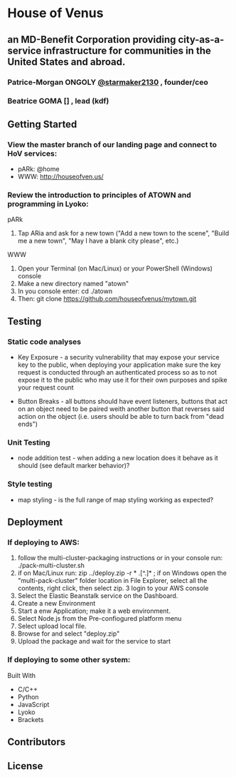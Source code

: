 # House of Venus
## an MD-Benefit Corporation providing city-as-a-service infrastructure for communities in the United States and abroad.
### Patrice-Morgan ONGOLY [@starmaker2130](https://github.com/starmaker2130) , founder/ceo
### Beatrice GOMA [] , lead (kdf)

## Getting Started
### View the master branch of our landing page and connect to HoV services:

* pARk: @home
* WWW: http://houseofven.us/

### Review the introduction to principles of ATOWN and programming in Lyoko:

pARk
1. Tap ARia and ask for a new town ("Add a new town to the scene", "Build me a new town", "May I have a blank city please", etc.)

WWW
1. Open your Terminal (on Mac/Linux) or your PowerShell (Windows) console
2. Make a new directory named "atown"
3. In you console enter: cd ./atown
4. Then: git clone https://github.com/houseofvenus/mytown.git

## Testing

### Static code analyses
* Key Exposure - a security vulnerability that may expose your service key to the public, when deploying your application make sure the key request is conducted through an authenticated process so as to not expose it to the public who may use it for their own purposes and spike your request count

* Button Breaks - all buttons should have event listeners, buttons that act on an object need to be paired weith another button that reverses said action on the object (i.e. users should be able to turn back from "dead ends")

### Unit Testing
* node addition test - when adding a new location does it behave as it should (see default marker behavior)?

### Style testing
* map styling - is the full range of map styling working as expected?

## Deployment
### If deploying to AWS:
1. follow the multi-cluster-packaging instructions or in your console run: ./pack-multi-cluster.sh
2. if on Mac/Linux run: zip ../deploy.zip -r * .[^.]* ; if on Windows open the "multi-pack-cluster" folder location in File Explorer, select all the contents, right click, then select zip.
3 login to your AWS console
4. Select the Elastic Beanstalk service on the Dashboard.
5. Create a new Environment
6. Start a enw Application; make it a web environment.
7. Select Node.js from the Pre-confiogured platform menu
8. Select upload local file.
9. Browse for and select "deploy.zip"
10. Upload the package and wait for the service to start

### If deploying to some other system:

Built With
* C/C++
* Python
* JavaScript
* Lyoko
* Brackets

## Contributors

## License
